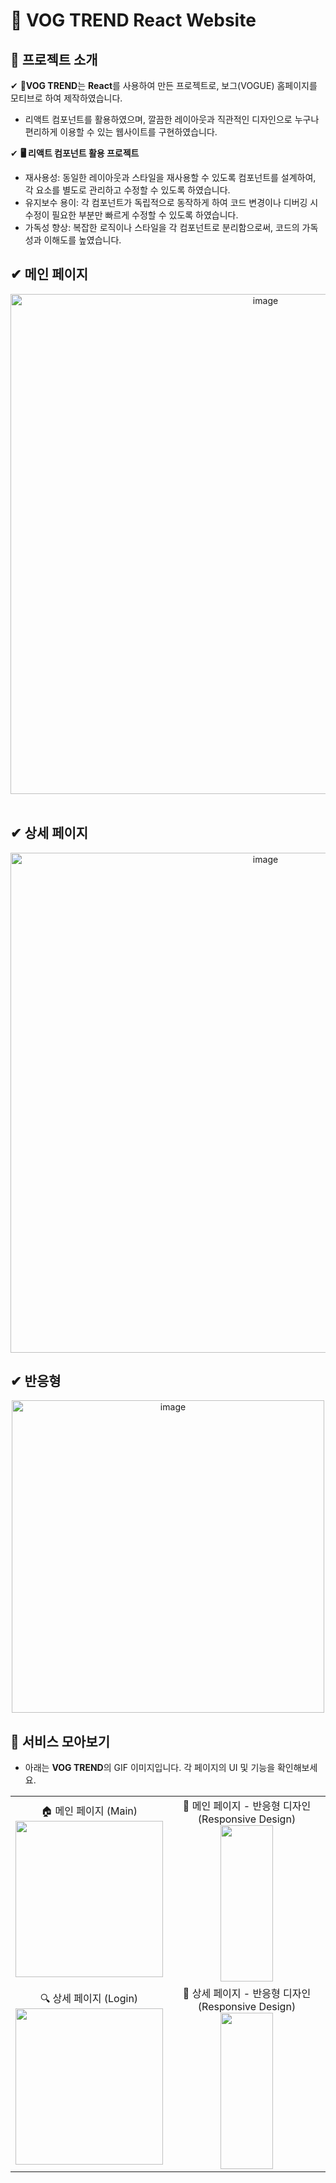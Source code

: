 # 👒 VOG TREND React Website

## 🚀 프로젝트 소개
✔ 👗**VOG TREND**는 **React**를 사용하여 만든 프로젝트로, 보그(VOGUE) 홈페이지를 모티브로 하여 제작하였습니다. </br>
* 리액트 컴포넌트를 활용하였으며, 깔끔한 레이아웃과 직관적인 디자인으로 누구나 편리하게 이용할 수 있는 웹사이트를 구현하였습니다.

✔ **🖥️ 리액트 컴포넌트 활용 프로젝트**
* 재사용성: 동일한 레이아웃과 스타일을 재사용할 수 있도록 컴포넌트를 설계하여, 각 요소를 별도로 관리하고 수정할 수 있도록 하였습니다. 
* 유지보수 용이: 각 컴포넌트가 독립적으로 동작하게 하여 코드 변경이나 디버깅 시 수정이 필요한 부분만 빠르게 수정할 수 있도록 하였습니다.
* 가독성 향상: 복잡한 로직이나 스타일을 각 컴포넌트로 분리함으로써, 코드의 가독성과 이해도를 높였습니다.

## ✔ **메인 페이지**
<div align="center">
<img width="800" alt="image" src="https://github.com/user-attachments/assets/86beaa59-b3ac-42cd-be03-40cfa130db50" /><br/>
</div>
<br/>

## ✔ **상세 페이지**
<div align="center">
<img width="800" alt="image" src="https://github.com/user-attachments/assets/8285fc34-61c3-4a48-8b1c-6cefea5bec82" /><br/>
</div>

## ✔ **반응형**
<div align="center">
<img width="500" alt="image" src="https://github.com/user-attachments/assets/396449f2-2f29-4699-a5e7-de94903d562e" /><br/>
</div>

## 🎥 서비스 모아보기
* 아래는 **VOG TREND**의 GIF 이미지입니다. 각 페이지의 UI 및 기능을 확인해보세요.

<table width="100%">
  <tr>
    <td align="center" width="50%">
      🏠 메인 페이지 (Main)   
      <br>
      <img src="https://github.com/user-attachments/assets/1429f647-a27a-4ecc-b486-7424043c87c2" width="100%" height="250px">
    </td>
        <td align="center" width="50%">
      📱 메인 페이지 - 반응형 디자인 (Responsive Design)   
      <br>
      <img src="https://github.com/user-attachments/assets/c8786d07-b7cc-48cb-acd0-39351ebbdc17" width="60%" height="250px">
    </td>

  </tr>
  <tr>
    <td align="center" width="50%">
      🔍 상세 페이지 (Login)  
      <br>
      <img src="https://github.com/user-attachments/assets/c70e0d2f-304f-4204-a3e4-909b6339603f" width="100%" height="250px">
    </td>
    <td align="center" width="50%">
      📱 상세 페이지 - 반응형 디자인 (Responsive Design)  
      <br>
      <img src="https://github.com/user-attachments/assets/273d6ce4-7bb8-4f5d-ba54-3e39274e9732" width="60%" height="250px">
    </td>

  </tr>
</table>
